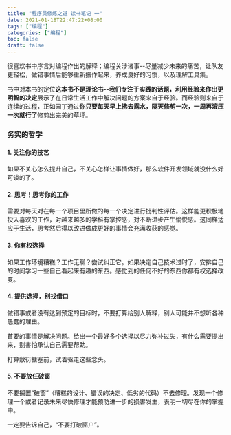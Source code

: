 ```yaml
---
title: "程序员修炼之道 读书笔记 一"
date: 2021-01-18T22:47:22+08:00
tags: ["编程"]
categories: ["编程"]
toc: false
draft: false
---
```


很喜欢书中序言对编程作出的解释；编程关涉诸事--尽量减少未来的痛苦，让队友更轻松，做错事情后能够重新振作起来，养成良好的习惯，以及理解工具集。
<!--more-->

书中对本书的定位**这本书不是理论书--我们专注于实践的话题，利用经验来作出更明智的决定**展示了在日常生活工作中解决问题的方案来自于经验。而经验则来自于连续的过程，正如园丁通过**你只要每天早上拂去露水，隔天修剪一次，一周再滚压一次就行了**修剪出完美的草坪。

### 务实的哲学

#### 1. 关注你的技艺

如果不关心怎么提升自己，不关心怎样让事情做好，那么软件开发领域就没什么好可谈的了。

#### 2. 思考！思考你的工作

需要对每天对在每一个项目里所做的每一个决定进行批判性评估。这样能更积极地投入喜欢的工作，对越来越多的学科有掌控感，对不断进步产生愉悦感。这同样适应于生活，思考然后得以改进做成更好的事情会充满收获的感觉。

#### 3. 你有权选择

如果工作环境糟糕？工作无聊？尝试纠正它。如果决定自己技术过时了，安排自己的时间学习一些自己看起来有趣的东西。感觉到的任何不好的东西你都有权选择改变。

#### 4. 提供选择，别找借口

做错事或者没有达到预定的目标时，不要打算给别人解释，别人可能并不想听各种愚蠢的理由。

首要的事情是解决问题。给出一个最好多个选择以尽力弥补过失，有什么需要提出来，别害怕承认自己需要帮助。

打算敷衍搪塞前，试着驱走这些念头。

#### 5. 不要放任破窗

不要搁置“破窗”（糟糕的设计、错误的决定、低劣的代码）不去修理。发现一个修理一个或者记录未来尽快修理才能预防进一步的损害发生，表明一切尽在你的掌握中。

一定要告诉自己，“不要打破窗户”。
